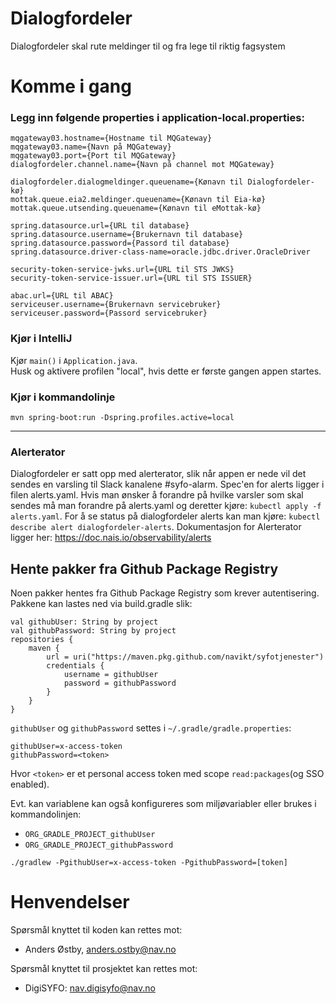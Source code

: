 Dialogfordeler
================

Dialogfordeler skal rute meldinger til og fra lege til riktig fagsystem

# Komme i gang
### Legg inn følgende properties i application-local.properties:
```
mqgateway03.hostname={Hostname til MQGateway}
mqgateway03.name={Navn på MQGateway}
mqgateway03.port={Port til MQGateway}
dialogfordeler.channel.name={Navn på channel mot MQGateway}

dialogfordeler.dialogmeldinger.queuename={Kønavn til Dialogfordeler-kø}
mottak.queue.eia2.meldinger.queuename={Kønavn til Eia-kø}
mottak.queue.utsending.queuename={Kønavn til eMottak-kø}

spring.datasource.url={URL til database}
spring.datasource.username={Brukernavn til database}
spring.datasource.password={Passord til database}
spring.datasource.driver-class-name=oracle.jdbc.driver.OracleDriver

security-token-service-jwks.url={URL til STS JWKS}
security-token-service-issuer.url={URL til STS ISSUER}

abac.url={URL til ABAC}
serviceuser.username={Brukernavn servicebruker}
serviceuser.password={Passord servicebruker}
```
### Kjør i IntelliJ
Kjør `main()` i `Application.java`.\
Husk og aktivere profilen "local", hvis dette er første gangen appen startes.

### Kjør i kommandolinje
```
mvn spring-boot:run -Dspring.profiles.active=local
```

---

### Alerterator
Dialogfordeler er satt opp med alerterator, slik når appen er nede vil det sendes en varsling til Slack kanalene #syfo-alarm.
Spec'en for alerts ligger i filen alerts.yaml. Hvis man ønsker å forandre på hvilke varsler som skal sendes må man forandre
på alerts.yaml og deretter kjøre:
`kubectl apply -f alerts.yaml`.
For å se status på dialogfordeler alerts kan man kjøre:
`kubectl describe alert dialogfordeler-alerts`.
Dokumentasjon for Alerterator ligger her: https://doc.nais.io/observability/alerts

## Hente pakker fra Github Package Registry
Noen pakker hentes fra Github Package Registry som krever autentisering.
Pakkene kan lastes ned via build.gradle slik:
```
val githubUser: String by project
val githubPassword: String by project
repositories {
    maven {
        url = uri("https://maven.pkg.github.com/navikt/syfotjenester")
        credentials {
            username = githubUser
            password = githubPassword
        }
    }
}
```

`githubUser` og `githubPassword` settes i `~/.gradle/gradle.properties`:

```
githubUser=x-access-token
githubPassword=<token>
```

Hvor `<token>` er et personal access token med scope `read:packages`(og SSO enabled).

Evt. kan variablene kan også konfigureres som miljøvariabler eller brukes i kommandolinjen:

* `ORG_GRADLE_PROJECT_githubUser`
* `ORG_GRADLE_PROJECT_githubPassword`

```
./gradlew -PgithubUser=x-access-token -PgithubPassword=[token]
```

# Henvendelser

Spørsmål knyttet til koden kan rettes mot:

* Anders Østby, [anders.ostby@nav.no](mailto:anders.ostby@nav.no)

Spørsmål knyttet til prosjektet kan rettes mot:
* DigiSYFO: [nav.digisyfo@nav.no](mailto:nav.digisyfo@nav.no)
